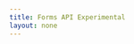 ```yaml
---
title: Forms API Experimental
layout: none
--- 
```


<RedoclyAPIBlock src='https://api.redocly.com/registry/bundle/adobe-developers/AEM-forms/experimental/openapi.yaml?branch=prod' typography='fontFamily: `"Source Sans Pro", sans-serif`' />
